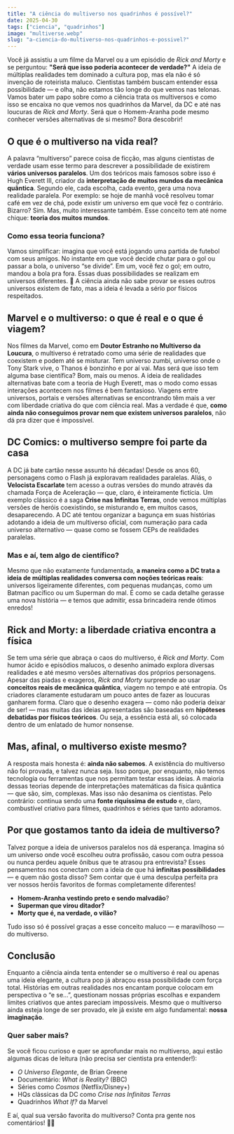 ```yaml
---
title: "A ciência do multiverso nos quadrinhos é possível?"
date: 2025-04-30
tags: ["ciencia", "quadrinhos"] 
image: "multiverse.webp"
slug: "a-ciencia-do-multiverso-nos-quadrinhos-e-possivel?"
---
```


Você já assistiu a um filme da Marvel ou a um episódio de *Rick and Morty* e se perguntou: **"Será que isso poderia acontecer de verdade?"** A ideia de múltiplas realidades tem dominado a cultura pop, mas ela não é só invenção de roteirista maluco. Cientistas também buscam entender essa possibilidade — e olha, não estamos tão longe do que vemos nas telonas. Vamos bater um papo sobre como a ciência trata os multiversos e como isso se encaixa no que vemos nos quadrinhos da Marvel, da DC e até nas loucuras de *Rick and Morty*. Será que o Homem-Aranha pode mesmo conhecer versões alternativas de si mesmo? Bora descobrir!

## O que é o multiverso na vida real?

A palavra “multiverso” parece coisa de ficção, mas alguns cientistas de verdade usam esse termo para descrever a possibilidade de existirem **vários universos paralelos**. Um dos teóricos mais famosos sobre isso é Hugh Everett III, criador da **interpretação de muitos mundos da mecânica quântica**. Segundo ele, cada escolha, cada evento, gera uma nova realidade paralela. Por exemplo: se hoje de manhã você resolveu tomar café em vez de chá, pode existir um universo em que você fez o contrário. Bizarro? Sim. Mas, muito interessante também. Esse conceito tem até nome chique: **teoria dos muitos mundos**.

### Como essa teoria funciona?

Vamos simplificar: imagina que você está jogando uma partida de futebol com seus amigos. No instante em que você decide chutar para o gol ou passar a bola, o universo “se divide”. Em um, você fez o gol; em outro, mandou a bola pra fora. Essas duas possibilidades se realizam em universos diferentes. 🤯 A ciência ainda não sabe provar se esses outros universos existem de fato, mas a ideia é levada a sério por físicos respeitados.

## Marvel e o multiverso: o que é real e o que é viagem?

Nos filmes da Marvel, como em **Doutor Estranho no Multiverso da Loucura**, o multiverso é retratado como uma série de realidades que coexistem e podem até se misturar. Tem universo zumbi, universo onde o Tony Stark vive, o Thanos é bonzinho e por aí vai. Mas será que isso tem alguma base científica? Bom, mais ou menos. A ideia de realidades alternativas bate com a teoria de Hugh Everett, mas o modo como essas interações acontecem nos filmes é bem fantasioso. Viagens entre universos, portais e versões alternativas se encontrando têm mais a ver com liberdade criativa do que com ciência real. Mas a verdade é que, **como ainda não conseguimos provar nem que existem universos paralelos**, não dá pra dizer que é impossível.

## DC Comics: o multiverso sempre foi parte da casa

A DC já bate cartão nesse assunto há décadas! Desde os anos 60, personagens como o Flash já exploravam realidades paralelas. Aliás, o **Velocista Escarlate** tem acesso a outras versões do mundo através da chamada Força de Aceleração — que, claro, é inteiramente fictícia. Um exemplo clássico é a saga **Crise nas Infinitas Terras**, onde vemos múltiplas versões de heróis coexistindo, se misturando e, em muitos casos, desaparecendo. A DC até tentou organizar a bagunça em suas histórias adotando a ideia de um multiverso oficial, com numeração para cada universo alternativo — quase como se fossem CEPs de realidades paralelas.

### Mas e aí, tem algo de científico?

Mesmo que não exatamente fundamentada, **a maneira como a DC trata a ideia de múltiplas realidades conversa com noções teóricas reais**: universos ligeiramente diferentes, com pequenas mudanças, como um Batman pacífico ou um Superman do mal. É como se cada detalhe gerasse uma nova história — e temos que admitir, essa brincadeira rende ótimos enredos!

## Rick and Morty: a liberdade criativa encontra a física

Se tem uma série que abraça o caos do multiverso, é *Rick and Morty*. Com humor ácido e episódios malucos, o desenho animado explora diversas realidades e até mesmo versões alternativas dos próprios personagens. Apesar das piadas e exageros, *Rick and Morty* surpreende ao usar **conceitos reais de mecânica quântica**, viagem no tempo e até entropia. Os criadores claramente estudaram um pouco antes de fazer as loucuras ganharem forma. Claro que o desenho exagera — como não poderia deixar de ser! — mas muitas das ideias apresentadas são baseadas em **hipóteses debatidas por físicos teóricos**. Ou seja, a essência está ali, só colocada dentro de um enlatado de humor nonsense.

## Mas, afinal, o multiverso existe mesmo?

A resposta mais honesta é: **ainda não sabemos**. A existência do multiverso não foi provada, e talvez nunca seja. Isso porque, por enquanto, não temos tecnologia ou ferramentas que nos permitam testar essas ideias. A maioria dessas teorias depende de interpretações matemáticas da física quântica — que são, sim, complexas. Mas isso não desanima os cientistas. Pelo contrário: continua sendo uma **fonte riquíssima de estudo** e, claro, combustível criativo para filmes, quadrinhos e séries que tanto adoramos.

## Por que gostamos tanto da ideia de multiverso?

Talvez porque a ideia de universos paralelos nos dá esperança. Imagina só um universo onde você escolheu outra profissão, casou com outra pessoa ou nunca perdeu aquele ônibus que te atrasou pra entrevista? Esses pensamentos nos conectam com a ideia de que há **infinitas possibilidades** — e quem não gosta disso? Sem contar que é uma desculpa perfeita pra ver nossos heróis favoritos de formas completamente diferentes!

*   **Homem-Aranha vestindo preto e sendo malvadão**?
*   **Superman que virou ditador?**
*   **Morty que é, na verdade, o vilão?**

Tudo isso só é possível graças a esse conceito maluco — e maravilhoso — do multiverso.

## Conclusão

Enquanto a ciência ainda tenta entender se o multiverso é real ou apenas uma ideia elegante, a cultura pop já abraçou essa possibilidade com força total. Histórias em outras realidades nos encantam porque colocam em perspectiva o “e se...”, questionam nossas próprias escolhas e expandem limites criativos que antes pareciam impossíveis. Mesmo que o multiverso ainda esteja longe de ser provado, ele já existe em algo fundamental: **nossa imaginação**.

### Quer saber mais?

Se você ficou curioso e quer se aprofundar mais no multiverso, aqui estão algumas dicas de leitura (não precisa ser cientista pra entender!):

*   *O Universo Elegante*, de Brian Greene
*   Documentário: *What is Reality?* (BBC)
*   Séries como *Cosmos* (Netflix/Disney+)
*   HQs clássicas da DC como *Crise nas Infinitas Terras*
*   Quadrinhos *What If?* da Marvel

E aí, qual sua versão favorita do multiverso? Conta pra gente nos comentários! 🌌👾